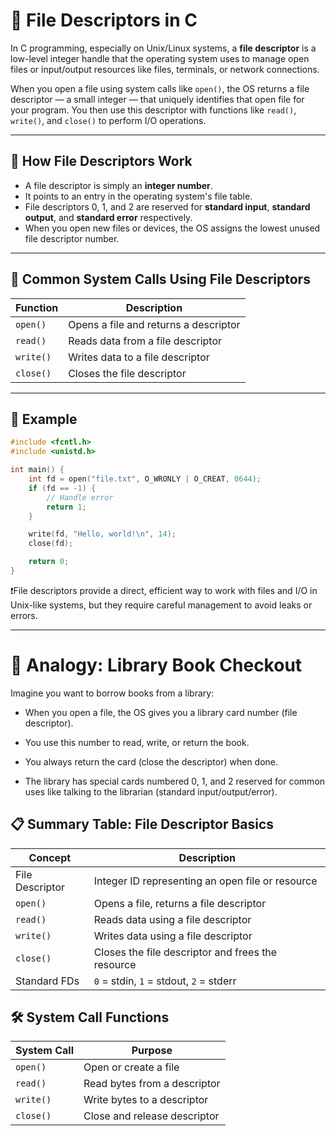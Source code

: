 # 🔧 File Descriptors in C

In C programming, especially on Unix/Linux systems, a **file descriptor** is a low-level integer handle that the operating system uses to manage open files or input/output resources like files, terminals, or network connections.

When you open a file using system calls like `open()`, the OS returns a file descriptor — a small integer — that uniquely identifies that open file for your program. You then use this descriptor with functions like `read()`, `write()`, and `close()` to perform I/O operations.

---

## 📌 How File Descriptors Work

- A file descriptor is simply an **integer number**.
- It points to an entry in the operating system's file table.
- File descriptors 0, 1, and 2 are reserved for **standard input**, **standard output**, and **standard error** respectively.
- When you open new files or devices, the OS assigns the lowest unused file descriptor number.

---

## 🧪 Common System Calls Using File Descriptors

| Function  | Description                           |
|-----------|-------------------------------------|
| `open()`  | Opens a file and returns a descriptor|
| `read()`  | Reads data from a file descriptor    |
| `write()` | Writes data to a file descriptor     |
| `close()` | Closes the file descriptor           |

---

## 📄 Example

```c
#include <fcntl.h>
#include <unistd.h>

int main() {
    int fd = open("file.txt", O_WRONLY | O_CREAT, 0644);
    if (fd == -1) {
        // Handle error
        return 1;
    }

    write(fd, "Hello, world!\n", 14);
    close(fd);

    return 0;
}
```


❗File descriptors provide a direct, efficient way to work with files and I/O in Unix-like systems, but they require careful management to avoid leaks or errors.

---
# 🧠 Analogy: Library Book Checkout
Imagine you want to borrow books from a library:

- When you open a file, the OS gives you a library card number (file descriptor).

- You use this number to read, write, or return the book.

- You always return the card (close the descriptor) when done.

- The library has special cards numbered 0, 1, and 2 reserved for common uses like talking to the librarian (standard input/output/error).

## 📋 Summary Table: File Descriptor Basics

| Concept         | Description                                          |
|-----------------|------------------------------------------------------|
| File Descriptor | Integer ID representing an open file or resource    |
| `open()`        | Opens a file, returns a file descriptor             |
| `read()`        | Reads data using a file descriptor                  |
| `write()`       | Writes data using a file descriptor                 |
| `close()`       | Closes the file descriptor and frees the resource   |
| Standard FDs    | `0` = stdin, `1` = stdout, `2` = stderr              |

## 🛠️ System Call Functions

| System Call | Purpose                      |
|-------------|------------------------------|
| `open()`    | Open or create a file        |
| `read()`    | Read bytes from a descriptor |
| `write()`   | Write bytes to a descriptor  |
| `close()`   | Close and release descriptor |
